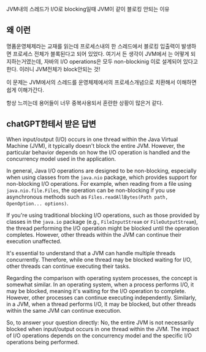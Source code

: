 JVM내의 스레드가 I/O로 blocking일때 JVM이 같이 블로킹 안되는 이유

## 왜 이런
명품운영체제라는 교재를 읽는데 프로세스내의 한 스레드에서 블로킹 입출력이 발생하면 프로세스 전체가 블록된다고 되어 있었다. 여기서 든 생각이 JVM에서 는 어떻게 되지하는거였는데, 자바의 I/O operations은 모두 non-blockinig 이로 설계되어 있다고한다. 이러니 JVM전체가 block안되는 것!

이 문제는 JVM에서의 스레드를 운영체제에서의 프로세스개념으로 치환해서 이해하면 쉽게 이해가간다. 

항상 느끼는데 용어들이 너무 중복사용되서 혼란한 상황이 많은거 같다.
## chatGPT한테서 받은 답변
When input/output (I/O) occurs in one thread within the Java Virtual Machine (JVM), it typically doesn't block the entire JVM. However, the particular behavior depends on how the I/O operation is handled and the concurrency model used in the application.

In general, Java I/O operations are designed to be non-blocking, especially when using classes from the `java.nio` package, which provides support for non-blocking I/O operations. For example, when reading from a file using `java.nio.file.Files`, the operation can be non-blocking if you use asynchronous methods such as `Files.readAllBytes(Path path, OpenOption... options)`.

If you're using traditional blocking I/O operations, such as those provided by classes in the `java.io` package (e.g., `FileInputStream` or `FileOutputStream`), the thread performing the I/O operation might be blocked until the operation completes. However, other threads within the JVM can continue their execution unaffected.

It's essential to understand that a JVM can handle multiple threads concurrently. Therefore, while one thread may be blocked waiting for I/O, other threads can continue executing their tasks.

Regarding the comparison with operating system processes, the concept is somewhat similar. In an operating system, when a process performs I/O, it may be blocked, meaning it's waiting for the I/O operation to complete. However, other processes can continue executing independently. Similarly, in a JVM, when a thread performs I/O, it may be blocked, but other threads within the same JVM can continue execution.

So, to answer your question directly: No, the entire JVM is not necessarily blocked when input/output occurs in one thread within the JVM. The impact of I/O operations depends on the concurrency model and the specific I/O operations being performed.